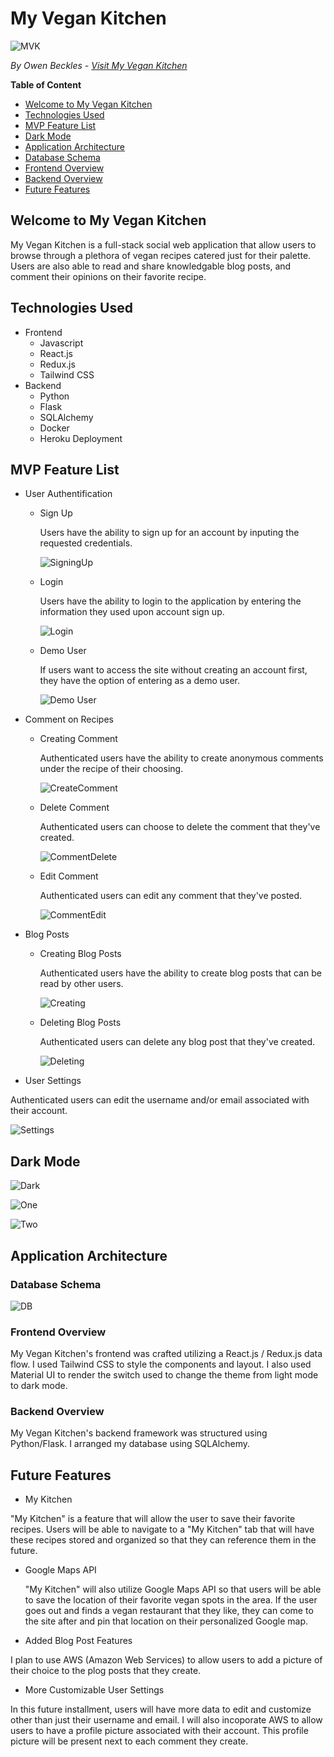 # My Vegan Kitchen
![MVK](/images/MVKHomepage.png)

*By Owen Beckles - [Visit My Vegan Kitchen](https://myvegankitchen.herokuapp.com/)*

**Table of Content**
* [Welcome to My Vegan Kitchen](#welcome-to-my-vegan-kitchen)
* [Technologies Used](#technologies-used)
* [MVP Feature List](#mvp-feature-list)
* [Dark Mode](#dark-mode)
* [Application Architecture](#application-architecture)
* [Database Schema](#database-schema)
* [Frontend Overview](#frontend-overview)
* [Backend Overview](#backend-overview)
* [Future Features](#future-features)

## Welcome to My Vegan Kitchen
My Vegan Kitchen is a full-stack social web application that allow users to browse through a plethora of vegan recipes catered just for their palette. Users are also able to read and share knowledgable blog posts, and comment their opinions on their favorite recipe.

## Technologies Used
* Frontend
    * Javascript
    * React.js
    * Redux.js
    * Tailwind CSS
* Backend
    * Python
    * Flask
    * SQLAlchemy
    * Docker
    * Heroku Deployment

## MVP Feature List
* User Authentification
    * Sign Up
        
        Users have the ability to sign up for an account by inputing the requested credentials.
        
        ![SigningUp](/images/MVKSigningUp.gif)
    * Login
         
         Users have the ability to login to the application by entering the information they used upon account sign up.
         
        ![Login](/images/MVKLoggingIn.gif)
    * Demo User

         If users want to access the site without creating an account first, they have the option of entering as a demo user.
         
        ![Demo User](/images/MVKDemoExample.gif)
* Comment on Recipes
    * Creating Comment
      
      Authenticated users have the ability to create anonymous comments under the recipe of their choosing.
      
      ![CreateComment](/images/MVKComments.gif)
    * Delete Comment

        Authenticated users can choose to delete the comment that they've created.
         
        ![CommentDelete](/images/MVKDeleteComments.gif)
    * Edit Comment

        Authenticated users can edit any comment that they've posted.

        ![CommentEdit](/images/MVKEditComment.gif)
* Blog Posts
    * Creating Blog Posts

         Authenticated users have the ability to create blog posts that can be read by other users.
         
         ![Creating](/images/MVKCreating.gif)
    * Deleting Blog Posts

         Authenticated users can delete any blog post that they've created.

         ![Deleting](/images/MVKDeleting.gif)
* User Settings

Authenticated users can edit the username and/or email associated with their account.

![Settings](/images/MVKSettings.gif)

## Dark Mode

   ![Dark](/images/DarkMode.png)

   ![One](/images/MVKDM1.gif)
   
   ![Two](/images/MVKDM2.gif)

## Application Architecture

### Database Schema
   
   ![DB](/images/MVKDatabaseSchema.png)

### Frontend Overview

My Vegan Kitchen's frontend was crafted utilizing a React.js / Redux.js data flow. I used Tailwind CSS to style the components and layout. I also used Material UI to render the switch used to change the theme from light mode to dark mode.

### Backend Overview

My Vegan Kitchen's backend framework was structured using Python/Flask. I arranged my database using SQLAlchemy.

## Future Features
* My Kitchen

"My Kitchen" is a feature that will allow the user to save their favorite recipes. Users will be able to navigate to a "My Kitchen" tab that will have these recipes stored and organized so that they can reference them in the future.
   
   * Google Maps API
    
      "My Kitchen" will also utilize Google Maps API so that users will be able to save the location of their favorite vegan spots in the area. If the user goes out        and finds a vegan restaurant that they like, they can come to the site after and pin that location on their personalized Google map.

* Added Blog Post Features

I plan to use AWS (Amazon Web Services) to allow users to add a picture of their choice to the plog posts that they create. 

* More Customizable User Settings

In this future installment, users will have more data to edit and customize other than just their username and email. I will also incoporate AWS to allow users to have a profile picture associated with their account. This profile picture will be present next to each comment they create.
